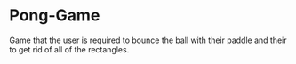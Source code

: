 # Pong-Game
Game that the user is required to bounce the ball with their paddle and their to get rid of all of the rectangles.
